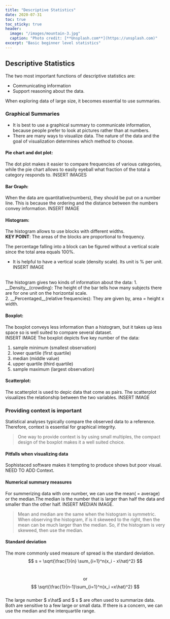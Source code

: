 ```yaml
---
title: "Descriptive Statistics"
date: 2020-07-31
toc: true
toc_sticky: true
header:
  image: "/images/mountain-3.jpg"
  caption: "Photo credit: [**Unsplash.com**](https://unsplash.com)"
excerpt: "Basic beginner level statistics"
---
```

## Descriptive Statistics

The two most important functions of descriptive statistics are:
- Communicating information
- Support reasoning about the data. 

When exploring data of large size, it becomes essential to use summaries.

### Graphical Summaries
- It is best to use a graphical summary to communicate information, because people prefer to look at pictures rather than at numbers.<br/>
- There are many ways to visualize data. The nature of the data and the goal of visualization determines which method to choose.

#### Pie chart and dot plot:
The dot plot makes it easier to compare frequencies of various categories, while the pie chart allows to easily eyeball what fraction of the total a category responds to.
INSERT IMAGES

#### Bar Graph:
When the data are quantitative(numbers), they should be put on a number line. This is because the ordering and the distance between the numbers convey information.
INSERT IMAGE

#### Histogram:
The histogram allows to use blocks with different widths.<br/>
__KEY POINT__: The areas of the blocks are proportional to frequency.

The percentage falling into a block can be figured without a vertical scale since the total area equals 100%.
- It is helpful to have a vertical scale (density scale). Its unit is % per unit.
INSERT IMAGE
<br/>
The histogram gives two kinds of information about the data:
1. __Density__(crowding): The height of the bar tells how many subjects there are for one unit on the horizontal scale.<br/>
2. __Percentaged__(relative frequencies): They are given by, area = height x width.

#### Boxplot:
The boxplot conveys less information than a histogram, but it takes up less space so is well suited to compare several dataset.<br/>
INSERT IMAGE
The boxplot depicts five key number of the data:
1. sample minimum (smallest observation)
2. lower quartile (first quartile)
3. median (middle value)
4. upper quartile (third quartile)
5. sample maximum (largest observation)

#### Scatterplot:
The scatterplot is used to depic data that come as pairs. The scatterplot visualizes the relationship between the two variables.
INSERT IMAGE

### Providing context is important
Statistical analyses typically compare the observed data to a reference. Therefore, context is essential for graphical integrity.
> One way to provide context is by using small multiples, the compact design of the boxplot makes it a well suited choice.

#### Pitfalls when visualizing data
Sophistaced software makes it tempting to produce shows but poor visual.
NEED TO ADD Context.

#### Numerical summary measures
For summerizing data with one number, we can use the mean( = average) or the median.The median is the number that is larger than half the data and smaller than the other half.
INSERT MEDIAN IMAGE.
> Mean and median are the same when the histogram is symmetric.
> When observing the histogram, if is it skeweed to the right, then the mean can be much larger than the median. So, if the histogram is very skeweed, then use the median.

#### Standard deviation
The more commonly used measure of spread is the standard deviation.
$$ s = \sqrt{\frac{1}{n} \sum_{i=1}^n(x_i - x\hat)^2} $$ </br> <div align = "center"> or </div> $$ \sqrt{\frac{1}{n-1}\sum_{i=1}^n(x_i =x\hat)^2} $$
</br>
The large number $ x\hat$ and $ s $ are often used to summarize data. Both are sensitive to a few large or small data.
If there is a concern, we can use the median and the interquartile range.



